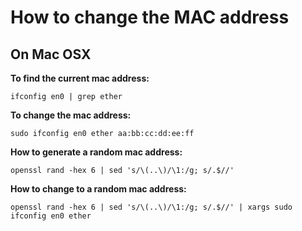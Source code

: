 # How to change the MAC address

## On Mac OSX

**To find the current mac address:**

~~~~
ifconfig en0 | grep ether
~~~~

**To change the mac address:**

~~~~
sudo ifconfig en0 ether aa:bb:cc:dd:ee:ff
~~~~

**How to generate a random mac address:**

~~~~
openssl rand -hex 6 | sed 's/\(..\)/\1:/g; s/.$//'
~~~~

**How to change to a random mac address:**

~~~~
openssl rand -hex 6 | sed 's/\(..\)/\1:/g; s/.$//' | xargs sudo ifconfig en0 ether
~~~~
